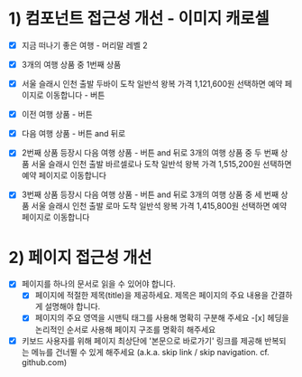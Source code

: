 # 1) 컴포넌트 접근성 개선 - 이미지 캐로셀

- [x] 지금 떠나기 좋은 여행 - 머리말 레벨 2

- [x] 3개의 여행 상품 중 1번째 상품

- [x] 서울 슬래시 인천 출발 두바이 도착 일반석 왕복 가격 1,121,600원 선택하면 예약 페이지로 이동합니다 - 버튼

- [x] 이전 여행 상품 - 버튼

- [x] 다음 여행 상품 - 버튼 and 뒤로

- [x] 2번째 상품 등장시
      다음 여행 상품 - 버튼 and 뒤로
      3개의 여행 상품 중 두 번째 상품
      서울 슬래시 인천 출발 바르셀로나 도착 일반석 왕복 가격 1,515,200원 선택하면 예약 페이지로 이동합니다

- [x] 3번째 상품 등장시
      다음 여행 상품 - 버튼 and 뒤로
      3개의 여행 상품 중 세 번째 상품
      서울 슬래시 인천 출발 로마 도착 일반석 왕복 가격 1,415,800원 선택하면 예약 페이지로 이동합니다

# 2) 페이지 접근성 개선

- [x] 페이지를 하나의 문서로 읽을 수 있어야 합니다.
  - [x] 페이지에 적절한 제목(title)을 제공하세요. 제목은 페이지의 주요 내용을 간결하게 설명해야 합니다.
  - [x] 페이지의 주요 영역을 시맨틱 태그를 사용해 명확히 구분해 주세요 -[x] 헤딩을 논리적인 순서로 사용해 페이지 구조를 명확히 해주세요
- [x] 키보드 사용자를 위해 페이지 최상단에 '본문으로 바로가기' 링크를 제공해 반복되는 메뉴를 건너뛸 수 있게 해주세요 (a.k.a. skip link / skip navigation. cf. github.com)
